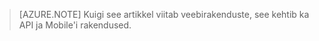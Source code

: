 > [AZURE.NOTE] Kuigi see artikkel viitab veebirakenduste, see kehtib ka API ja Mobile'i rakendused.
